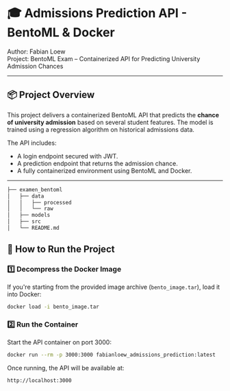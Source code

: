 # 🎓 Admissions Prediction API - BentoML & Docker

Author: Fabian Loew  
Project: BentoML Exam – Containerized API for Predicting University Admission Chances

---

## 📦 Project Overview

This project delivers a containerized BentoML API that predicts the **chance of university admission** based on several student features. The model is trained using a regression algorithm on historical admissions data.

The API includes:
- A login endpoint secured with JWT.
- A prediction endpoint that returns the admission chance.
- A fully containerized environment using BentoML and Docker.

---

```bash       
├── examen_bentoml          
│   ├── data       
│   │   ├── processed      
│   │   └── raw           
│   ├── models      
│   ├── src       
│   └── README.md
```

## 🚀 How to Run the Project

### 1️⃣ Decompress the Docker Image

If you're starting from the provided image archive (`bento_image.tar`), load it into Docker:

```bash
docker load -i bento_image.tar

```
### 2️⃣ Run the Container

Start the API container on port 3000:
```bash
docker run --rm -p 3000:3000 fabianloew_admissions_prediction:latest

```
Once running, the API will be available at:
```bash
http://localhost:3000